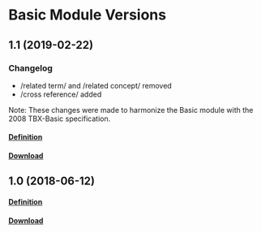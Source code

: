 # Basic Module Versions

## 1.1 (2019-02-22)

### Changelog
- /related term/ and /related concept/ removed
- /cross reference/ added

Note: These changes were made to harmonize the Basic module with the 2008 TBX-Basic specification.

#### [Definition](https://ltac-global.github.io/TBX_basic_module/TBX_basic_module_1.1/Basic%20Module%20Definition.pdf)
#### [Download](https://ltac-global.github.io/TBX_basic_module/TBX_basic_module_1.1.zip)


## 1.0 (2018-06-12)
#### [Definition](https://ltac-global.github.io/TBX_basic_module/TBX_basic_module_1.0/Basic%20Module%20Definition.pdf)
#### [Download](https://ltac-global.github.io/TBX_basic_module/TBX_basic_module_1.0.zip)
